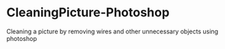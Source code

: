 # CleaningPicture-Photoshop
Cleaning a picture by removing wires and other unnecessary objects using photoshop
